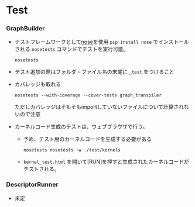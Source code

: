 # Test

### GraphBuilder

- テストフレームワークとして[nose](http://nose.readthedocs.io/en/latest/)を使用
    `pip install nose` でインストールされる `nosetests` コマンドでテストを実行可能。

    ```
    nosetests
    ```

- テスト追加の際はフォルダ・ファイル名の末尾に `_test` をつけること

- カバレッジも取れる

    ```
    nosetests --with-coverage --cover-tests graph_transpiler
    ```
    
    ただしカバレッジはそもそもimportしていないファイルについて計算されないので注意

- カーネルコード生成のテストは、ウェブブラウザで行う。

    - 予め、テスト用のカーネルコードを生成する必要がある
    
        ```
        nosetests nosetests -w ./test/kernels
        ```

    - `kernel_test.html` を開いて[RUN]を押すと生成されたカーネルコードがテストされる。


### DescriptorRunner

- 未定
